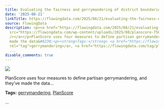 ```yaml
---
title: Evaluating the fairness and gerrymandering of district boundaries
date: '2025-08-21'
linkTitle: https://flowingdata.com/2025/08/21/evaluating-the-fairness-or-gerrymandering-of-district-boundaries/
source: FlowingData
description: <p><a href="https://flowingdata.com/2025/08/21/evaluating-the-fairness-or-gerrymandering-of-district-boundaries/"><img
  src="https://flowingdata.com/wp-content/uploads/2025/08/planscore-750x447.png" style="max-width:100%;height:auto"
  /></a></p>PlanScore uses four measures to define partisan gerrymandering, and they&#8217;ve
  made the data&#8230;<p><strong>Tags:</strong> <a href="https://flowingdata.com/tag/gerrymandering/"
  rel="tag">gerrymandering</a>, <a href="https://flowingdata.com/tag/planscore/" rel="tag">PlanScore</a></p>
  ...
disable_comments: true
---
```

<p><a href="https://flowingdata.com/2025/08/21/evaluating-the-fairness-or-gerrymandering-of-district-boundaries/"><img src="https://flowingdata.com/wp-content/uploads/2025/08/planscore-750x447.png" style="max-width:100%;height:auto" /></a></p>PlanScore uses four measures to define partisan gerrymandering, and they&#8217;ve made the data&#8230;<p><strong>Tags:</strong> <a href="https://flowingdata.com/tag/gerrymandering/" rel="tag">gerrymandering</a>, <a href="https://flowingdata.com/tag/planscore/" rel="tag">PlanScore</a></p> ...